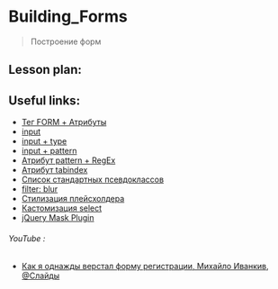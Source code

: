 # Building_Forms 
> Построение форм


## Lesson plan:


## Useful links:
+ [Тег FORM + Атрибуты](http://htmlbook.ru/html/form)
+ [input](http://htmlbook.ru/html/input)
+ [input + type](http://htmlbook.ru/html/input/type)
+ [input + pattern ]( http://htmlbook.ru/html/input/pattern)
+ [Атрибут pattern + RegEx]( https://regexr.com/3e48o)
+ [Атрибут tabindex](http://htmlbook.ru/html/attr/tabindex)
+ [Список стандартных псевдоклассов](https://developer.mozilla.org/ru/docs/Web/CSS/Pseudo-classes)
+ [filter: blur](https://developer.mozilla.org/ru/docs/Web/CSS/filter-function/blur())
+ [Стилизация плейсхолдера](https://habr.com/ru/post/120152/)
+ [Кастомизация select](https://habr.com/ru/post/248243/)
+ [jQuery Mask Plugin](https://igorescobar.github.io/jQuery-Mask-Plugin/)


###### YouTube :
+ [Как я однажды верстал форму регистрации, Михайло Иванкив](https://youtu.be/C5vIEHHG1aA?list=PLMBnwIwFEFHdMiEG-wHDouG1A0LQeAEJl), [@Слайды](https://wsd.events/2019-12-07/registration-form/)

